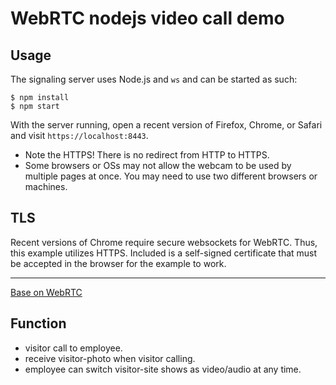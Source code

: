 WebRTC nodejs video call demo
==============

## Usage

The signaling server uses Node.js and `ws` and can be started as such:

```
$ npm install
$ npm start
```

With the server running, open a recent version of Firefox, Chrome, or Safari and visit `https://localhost:8443`.

* Note the HTTPS! There is no redirect from HTTP to HTTPS.
* Some browsers or OSs may not allow the webcam to be used by multiple pages at once. You may need to use two different browsers or machines.

## TLS

Recent versions of Chrome require secure websockets for WebRTC. Thus, this example utilizes HTTPS. Included is a self-signed certificate that must be accepted in the browser for the example to work.

---
[Base on WebRTC](https://github.com/sauravkp/WebRTC-nodejs-video-call-demo)

## Function
- visitor call to employee.
- receive visitor-photo when visitor calling.
- employee can switch visitor-site shows as video/audio at any time.